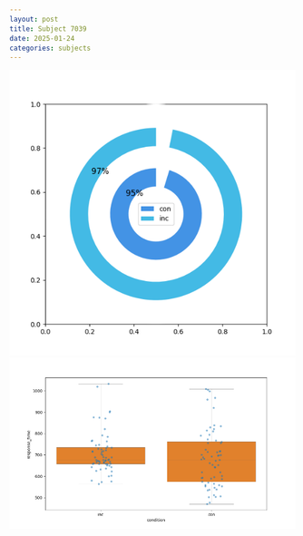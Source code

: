 ```yaml
---
layout: post
title: Subject 7039
date: 2025-01-24
categories: subjects
---
```


![](data/7039/run-4/7039_accuracy_by_condition.png)
![](data/7039/run-4/7039_rt.png)
